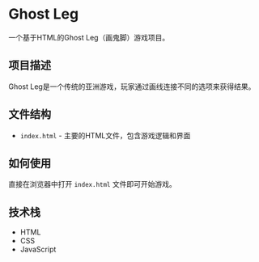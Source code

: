 # Ghost Leg

一个基于HTML的Ghost Leg（画鬼脚）游戏项目。

## 项目描述

Ghost Leg是一个传统的亚洲游戏，玩家通过画线连接不同的选项来获得结果。

## 文件结构

- `index.html` - 主要的HTML文件，包含游戏逻辑和界面

## 如何使用

直接在浏览器中打开 `index.html` 文件即可开始游戏。

## 技术栈

- HTML
- CSS
- JavaScript
